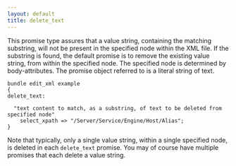 ```yaml
---
layout: default
title: delete_text
---
```


This promise type assures that a value string, containing the matching
substring, will not be present in the specified node within the XML file. If the
substring is found, the default promise is to remove the existing value string,
from within the specified node. The specified node is determined by
body-attributes. The promise object referred to is a literal string of text.

```cf3
bundle edit_xml example
{
delete_text:

  "text content to match, as a substring, of text to be deleted from specified node"
    select_xpath => "/Server/Service/Engine/Host/Alias";
}
```

Note that typically, only a single value string, within a single
specified node, is deleted in each `delete_text` promise. You may of
course have multiple promises that each delete a value string.
